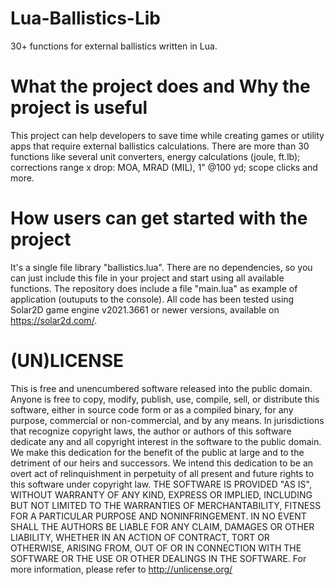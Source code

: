 # Lua-Ballistics-Lib
30+ functions for external ballistics written in Lua.

# What the project does and Why the project is useful
This project can help developers to save time while creating games or utility apps that require external ballistics calculations. There are more than 30 functions like several unit converters, energy calculations (joule, ft.lb); corrections range x drop: MOA, MRAD (MIL), 1" @100 yd; scope clicks and more.

# How users can get started with the project
It's a single file library "ballistics.lua". There are no dependencies, so you can just include this file in your project and start using all available functions. The repository does include a file "main.lua" as example of application (outuputs to the console). All code has been tested using Solar2D game engine v2021.3661 or newer versions, available on https://solar2d.com/.

# (UN)LICENSE
This is free and unencumbered software released into the public domain.
Anyone is free to copy, modify, publish, use, compile, sell, or
distribute this software, either in source code form or as a compiled
binary, for any purpose, commercial or non-commercial, and by any
means.
In jurisdictions that recognize copyright laws, the author or authors
of this software dedicate any and all copyright interest in the
software to the public domain. We make this dedication for the benefit
of the public at large and to the detriment of our heirs and
successors. We intend this dedication to be an overt act of
relinquishment in perpetuity of all present and future rights to this
software under copyright law.
THE SOFTWARE IS PROVIDED "AS IS", WITHOUT WARRANTY OF ANY KIND,
EXPRESS OR IMPLIED, INCLUDING BUT NOT LIMITED TO THE WARRANTIES OF
MERCHANTABILITY, FITNESS FOR A PARTICULAR PURPOSE AND NONINFRINGEMENT.
IN NO EVENT SHALL THE AUTHORS BE LIABLE FOR ANY CLAIM, DAMAGES OR
OTHER LIABILITY, WHETHER IN AN ACTION OF CONTRACT, TORT OR OTHERWISE,
ARISING FROM, OUT OF OR IN CONNECTION WITH THE SOFTWARE OR THE USE OR
OTHER DEALINGS IN THE SOFTWARE.
For more information, please refer to <http://unlicense.org/>
